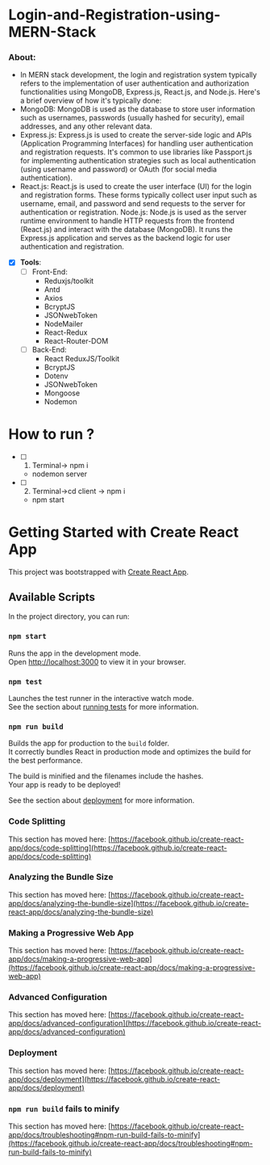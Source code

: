 # Login-and-Registration-using-MERN-Stack
### About:
  - In MERN stack development, the login and registration system typically refers to the implementation of user authentication and authorization functionalities using MongoDB, Express.js, React.js, and Node.js. Here's a brief overview of how it's typically done:
  - MongoDB: MongoDB is used as the database to store user information such as usernames, passwords (usually hashed for security), email addresses, and any other relevant data.
  - Express.js: Express.js is used to create the server-side logic and APIs (Application Programming Interfaces) for handling user authentication and registration requests. It's common to use libraries like Passport.js for implementing authentication strategies such as local authentication (using username and password) or OAuth (for social media authentication).
  - React.js: React.js is used to create the user interface (UI) for the login and registration forms. These forms typically collect user input such as username, email, and password and send requests to the server for authentication or registration.
Node.js: Node.js is used as the server runtime environment to handle HTTP requests from the frontend (React.js) and interact with the database (MongoDB). It runs the Express.js application and serves as the backend logic for user authentication and registration.

- [x] <b>Tools</b>:
  - [ ] Front-End:
    - Reduxjs/toolkit
    - Antd
    - Axios
    - BcryptJS
    - JSONwebToken
    - NodeMailer
    - React-Redux
    - React-Router-DOM
  - [ ] Back-End:
    - React ReduxJS/Toolkit
    - BcryptJS
    - Dotenv
    - JSONwebToken
    - Mongoose
    - Nodemon

# How to run ?
  - [ ] 1. Terminal-> npm i
    - nodemon server
  - [ ] 2. Terminal->cd client -> npm i
    - npm start
      
# Getting Started with Create React App

This project was bootstrapped with [Create React App](https://github.com/facebook/create-react-app).

## Available Scripts

In the project directory, you can run:

### `npm start`

Runs the app in the development mode.\
Open [http://localhost:3000](http://localhost:3000) to view it in your browser.

### `npm test`

Launches the test runner in the interactive watch mode.\
See the section about [running tests](https://facebook.github.io/create-react-app/docs/running-tests) for more information.

### `npm run build`

Builds the app for production to the `build` folder.\
It correctly bundles React in production mode and optimizes the build for the best performance.

The build is minified and the filenames include the hashes.\
Your app is ready to be deployed!

See the section about [deployment](https://facebook.github.io/create-react-app/docs/deployment) for more information.

### Code Splitting

This section has moved here: [https://facebook.github.io/create-react-app/docs/code-splitting](https://facebook.github.io/create-react-app/docs/code-splitting)

### Analyzing the Bundle Size

This section has moved here: [https://facebook.github.io/create-react-app/docs/analyzing-the-bundle-size](https://facebook.github.io/create-react-app/docs/analyzing-the-bundle-size)

### Making a Progressive Web App

This section has moved here: [https://facebook.github.io/create-react-app/docs/making-a-progressive-web-app](https://facebook.github.io/create-react-app/docs/making-a-progressive-web-app)

### Advanced Configuration

This section has moved here: [https://facebook.github.io/create-react-app/docs/advanced-configuration](https://facebook.github.io/create-react-app/docs/advanced-configuration)

### Deployment

This section has moved here: [https://facebook.github.io/create-react-app/docs/deployment](https://facebook.github.io/create-react-app/docs/deployment)

### `npm run build` fails to minify

This section has moved here: [https://facebook.github.io/create-react-app/docs/troubleshooting#npm-run-build-fails-to-minify](https://facebook.github.io/create-react-app/docs/troubleshooting#npm-run-build-fails-to-minify)

